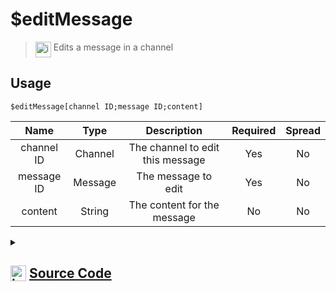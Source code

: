 # $editMessage
> <img align="top" src="https://upload.wikimedia.org/wikipedia/commons/thumb/e/e4/Infobox_info_icon.svg/160px-Infobox_info_icon.svg.png?20150409153300" alt="image" width="25" height="auto"> Edits a message in a channel
## Usage
```
$editMessage[channel ID;message ID;content]
```
| Name | Type | Description | Required | Spread
| :---: | :---: | :---: | :---: | :---: |
channel ID | Channel | The channel to edit this message | Yes | No
message ID | Message | The message to edit | Yes | No
content | String | The content for the message | No | No
<details>
<summary>
    
## <img align="top" src="https://cdn4.iconfinder.com/data/icons/iconsimple-logotypes/512/github-512.png" alt="image" width="25" height="auto">  [Source Code](https://github.com/tryforge/ForgeScript-V2/blob/main/src/native/editMessage.ts)
    
</summary>
    
```ts
import { BaseChannel, Message } from "discord.js"
import { ArgType, NativeFunction, Return } from "../structures"

export default new NativeFunction({
    name: "$editMessage",
    version: "1.0.0",
    description: "Edits a message in a channel",
    unwrap: true,
    args: [
        {
            name: "channel ID",
            description: "The channel to edit this message",
            required: true,
            type: ArgType.Channel,
            rest: false,
            check: (i: BaseChannel) => i.isTextBased(),
        },
        {
            name: "message ID",
            description: "The message to edit",
            rest: false,
            type: ArgType.Message,
            pointer: 0,
            required: true,
        },
        {
            name: "content",
            description: "The content for the message",
            type: ArgType.String,
            rest: false,
        },
    ],
    brackets: true,
    async execute(ctx, [channel, opt, content]) {
        ctx.container.content = content || undefined
        ctx.container.edit = true
        const msg = await ctx.container.send<Message<true>>(opt)
        return Return.success(!!msg)
    },
})

```
    
</details>